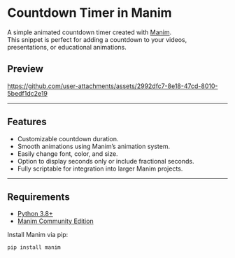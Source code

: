 # Countdown Timer in Manim

A simple animated countdown timer created with [Manim](https://docs.manim.community/).  
This snippet is perfect for adding a countdown to your videos, presentations, or educational animations.

## Preview



https://github.com/user-attachments/assets/2992dfc7-8e18-47cd-8010-5bedf1dc2e19






---

## Features
- Customizable countdown duration.
- Smooth animations using Manim’s animation system.
- Easily change font, color, and size.
- Option to display seconds only or include fractional seconds.
- Fully scriptable for integration into larger Manim projects.

---

## Requirements
- [Python 3.8+](https://www.python.org/downloads/)
- [Manim Community Edition](https://docs.manim.community/en/stable/)

Install Manim via pip:
```bash
pip install manim
